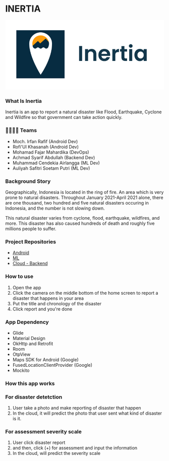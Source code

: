 # INERTIA

![Logo](logo.png)

### What Is Inertia

Inertia is an app to report a natural disaster like Flood, Earthquake, Cyclone and Wildfire so that government can take action quickly.

### 🙆‍♀️🙆‍♂️ Teams
- Moch. Irfan Rafif (Android Dev)
- Rofi'Ul Khasanah (Android Dev)
- Mohamad Fajar Mahardika (DevOps)
- Achmad Syarif Abdullah (Backend Dev)
- Muhammad Cendekia Airlangga (ML Dev)
- Auliyah Safitri Soetam Putri (ML Dev)

### Background Story
Geographically, Indonesia is located in the ring of fire. An area which is very prone to natural disasters. Throughout January 2021-April 2021 alone, there are one thousand, two hundred and five natural disasters occuring in Indonesia, and the number is not slowing down.

This natural disaster varies from cyclone, flood, earthquake, wildfires, and more. This disaster has also caused hundreds of death and roughly five millions people to suffer.

### Project Repositories
- [Android](https://github.com/rofiulkhasanah/INERTIA)
- [ML](https://github.com/mcairlangga-1/Bangkit-Capstone-Project)
- [Cloud - Backend]()

### How to use

1. Open the app
2. Click the camera on the middle bottom of the home screen to report a disaster that happens in your area
3. Put the title and chronology of the disaster
4. Click report and you're done

### App Dependency
- Glide
- Material Design
- OkHttp and Retrofit
- Room
- OtpView
- Maps SDK for Android (Google)
- FusedLocationClientProvider (Google)
- Mockito

### How this app works
### For disaster detetction
1. User take a photo and make reporting of disaster that happen
2. In the cloud, it will predict the photo that user sent what kind of disaster is it.

### For assessment severity scale
1. User click disaster report
2. and then, click (+) for assessment and input the information
3. In the cloud, will predict the severity scale
